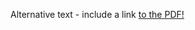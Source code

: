 <object data="myfile.pdf" type="application/pdf" width="100%" height="100%">
  <p>Alternative text - include a link <a href="https://github.com/satvikshri/OpenMRS-submissions/blob/master/SmartOwaLogo/logoPresentation.pdf">to the PDF!</a></p>
</object>

